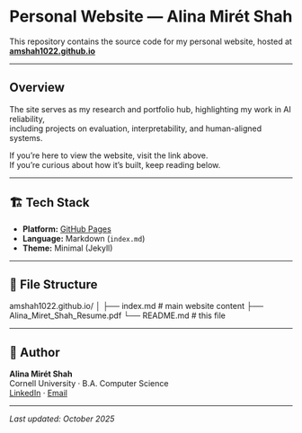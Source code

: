# Personal Website — Alina Mirét Shah

This repository contains the source code for my personal website, hosted at  
**[amshah1022.github.io](https://amshah1022.github.io)**

---

## Overview
The site serves as my research and portfolio hub, highlighting my work in AI reliability,  
including projects on evaluation, interpretability, and human-aligned systems.

If you’re here to view the website, visit the link above.  
If you’re curious about how it’s built, keep reading below.

---

## 🏗️ Tech Stack
- **Platform:** [GitHub Pages](https://pages.github.com/)  
- **Language:** Markdown (`index.md`)  
- **Theme:** Minimal (Jekyll)  

---

## 📁 File Structure
amshah1022.github.io/
│
├── index.md # main website content
├── Alina_Miret_Shah_Resume.pdf
└── README.md # this file


---

## 🧠 Author
**Alina Mirét Shah**  
Cornell University · B.A. Computer Science  
[LinkedIn](https://linkedin.com/in/alinamshah) · [Email](mailto:alina.shah1022@gmail.com)

---

_Last updated: October 2025_
